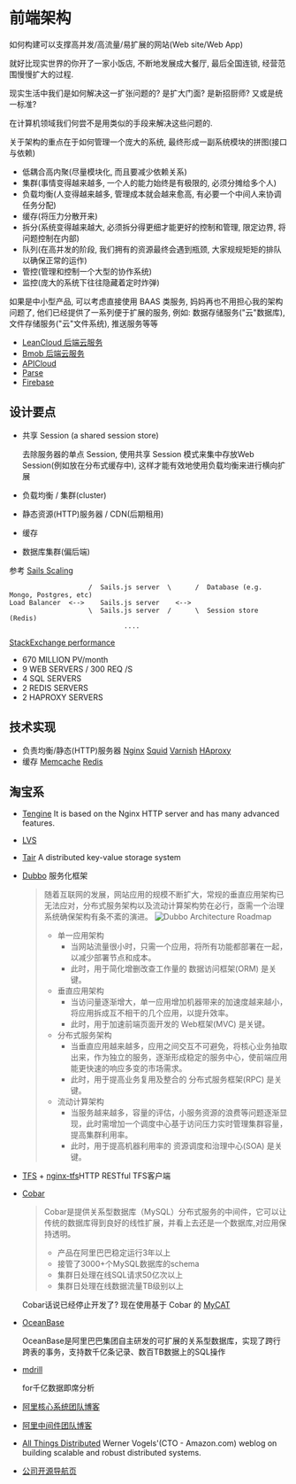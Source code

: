 # 前端架构
如何构建可以支撑高并发/高流量/易扩展的网站(Web site/Web App)

就好比现实世界的你开了一家小饭店, 不断地发展成大餐厅, 最后全国连锁, 经营范围慢慢扩大的过程.

现实生活中我们是如何解决这一扩张问题的? 是扩大门面? 是新招厨师? 又或是统一标准?

在计算机领域我们何尝不是用类似的手段来解决这些问题的.

关于架构的重点在于如何管理一个庞大的系统, 最终形成一副系统模块的拼图(接口与依赖)
* 低耦合高内聚(尽量模块化, 而且要减少依赖关系)
* 集群(事情变得越来越多, 一个人的能力始终是有极限的, 必须分摊给多个人)
* 负载均衡(人变得越来越多, 管理成本就会越来愈高, 有必要一个中间人来协调任务分配)
* 缓存(将压力分散开来)
* 拆分(系统变得越来越大, 必须拆分得更细才能更好的控制和管理, 限定边界, 将问题控制在内部)
* 队列(在高并发的阶段, 我们拥有的资源最终会遇到瓶颈, 大家规规矩矩的排队以确保正常的运作)
* 管控(管理和控制一个大型的协作系统)
* 监控(庞大的系统下往往隐藏着定时炸弹)

如果是中小型产品, 可以考虑直接使用 BAAS 类服务, 妈妈再也不用担心我的架构问题了, 他们已经提供了一系列便于扩展的服务, 例如: 数据存储服务("云"数据库), 文件存储服务("云"文件系统), 推送服务等等
* [LeanCloud 后端云服务](https://leancloud.cn)
* [Bmob 后端云服务](http://www.bmob.cn/)
* [APICloud](http://apicloud.com/)
* [Parse](https://parse.com/)
* [Firebase](https://www.firebase.com/)

## 设计要点
* 共享 Session (a shared session store)
    
    去除服务器的单点 Session, 使用共享 Session 模式来集中存放Web Session(例如放在分布式缓存中), 这样才能有效地使用负载均衡来进行横向扩展
* 负载均衡 / 集群(cluster)
* 静态资源(HTTP)服务器 / CDN(后期租用)
* 缓存
* 数据库集群(偏后端)

参考 [Sails Scaling](http://sailsjs.org/documentation/concepts/deployment/scaling)

```
                    /  Sails.js server  \      /  Database (e.g. Mongo, Postgres, etc)
Load Balancer  <-->    Sails.js server    <-->    
                    \  Sails.js server  /      \  Session store (Redis)
                             ....
```

[StackExchange performance](http://stackexchange.com/performance)
* 670 MILLION PV/month
* 9 WEB SERVERS / 300 REQ /S
* 4 SQL SERVERS
* 2 REDIS SERVERS
* 2 HAPROXY SERVERS

## 技术实现
* 负责均衡/静态(HTTP)服务器
    [Nginx]()
    [Squid]()
    [Varnish]()
    [HAproxy]()
* 缓存
    [Memcache]()
    [Redis]()

## 淘宝系
* [Tengine](http://tengine.taobao.org/)
    It is based on the Nginx HTTP server and has many advanced features.
* [LVS](https://github.com/alibaba/LVS)
* [Tair](https://github.com/alibaba/tair)
    A distributed key-value storage system
* [Dubbo](https://github.com/alibaba/dubbo) 服务化框架

    > 随着互联网的发展，网站应用的规模不断扩大，常规的垂直应用架构已无法应对，分布式服务架构以及流动计算架构势在必行，亟需一个治理系统确保架构有条不紊的演进。
    > ![Dubbo Architecture Roadmap](http://dubbo.io/dubbo-architecture-roadmap.jpg-version=1&modificationDate=1331143666000.jpg)
    > 
    > * 单一应用架构
    >    * 当网站流量很小时，只需一个应用，将所有功能都部署在一起，以减少部署节点和成本。
    >    * 此时，用于简化增删改查工作量的 数据访问框架(ORM) 是关键。
    > * 垂直应用架构
    >    * 当访问量逐渐增大，单一应用增加机器带来的加速度越来越小，将应用拆成互不相干的几个应用，以提升效率。
    >    * 此时，用于加速前端页面开发的 Web框架(MVC) 是关键。
    > * 分布式服务架构
    >    * 当垂直应用越来越多，应用之间交互不可避免，将核心业务抽取出来，作为独立的服务，逐渐形成稳定的服务中心，使前端应用能更快速的响应多变的市场需求。
    >    * 此时，用于提高业务复用及整合的 分布式服务框架(RPC) 是关键。
    > * 流动计算架构
    >    * 当服务越来越多，容量的评估，小服务资源的浪费等问题逐渐显现，此时需增加一个调度中心基于访问压力实时管理集群容量，提高集群利用率。
    >    * 此时，用于提高机器利用率的 资源调度和治理中心(SOA) 是关键。

* [TFS](https://tfs.taobao.org) + [nginx-tfs](https://github.com/alibaba/nginx-tfs)HTTP RESTful TFS客户端
* [Cobar](https://github.com/alibaba/cobar)

    > Cobar是提供关系型数据库（MySQL）分布式服务的中间件，它可以让传统的数据库得到良好的线性扩展，并看上去还是一个数据库,对应用保持透明。
    > * 产品在阿里巴巴稳定运行3年以上
    > * 接管了3000+个MySQL数据库的schema
    > * 集群日处理在线SQL请求50亿次以上
    > * 集群日处理在线数据流量TB级别以上

  Cobar话说已经停止开发了? 现在使用基于 Cobar 的 [MyCAT](https://github.com/MyCATApache/Mycat-doc)

* [OceanBase](https://github.com/alibaba/oceanbase/)

    OceanBase是阿里巴巴集团自主研发的可扩展的关系型数据库，实现了跨行跨表的事务，支持数千亿条记录、数百TB数据上的SQL操作
* [mdrill](https://github.com/alibaba/mdrill)
    
    for千亿数据即席分析
* [阿里核心系统团队博客](http://csrd.aliapp.com/)
* [阿里中间件团队博客](http://jm.taobao.org/)
* [All Things Distributed](http://www.allthingsdistributed.com/)
Werner Vogels'(CTO - Amazon.com) weblog on building scalable and robust distributed systems.
* [公司开源导航页](http://www.oschina.net/company)
